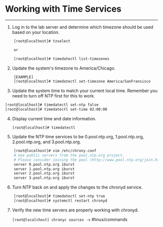 # Working with Time Services
- - - -
1. Log in to the lab server and determine which timezone should be used based on your location.

```bash
    [root@localhost]# tzselect 

    or 

    [root@localhost]# timedatectl list-timezones
```

2. Update the system's timezone to America/Chicago.

```bash
    [EXAMPLE]
    [root@localhost]# timedatectl set-timezone America/SanFransisco
```

3. Update the system time to match your current local time. Remember you need to turn off NTP first for this to work.

```bash
[root@localhost]# timedatectl set-ntp false
[root@localhost]# timedatectl set-time 02:00:00
```

4. Display current time and date information.

    `[root@localhost]# timedatectl`

5. Update the NTP time services to be 0.pool.ntp.org, 1.pool.ntp.org, 2.pool.ntp.org, and 3.pool.ntp.org.

```bash
    [root@localhost]# vim /etc/chrony.conf
    # Use public servers from the pool.ntp.org project.
    # Please consider joining the pool (http://www.pool.ntp.org/join.html).
    server 0.pool.ntp.org iburst
    server 1.pool.ntp.org iburst
    server 2.pool.ntp.org iburst
    server 3.pool.ntp.org iburst
```

6. Turn NTP back on and apply the changes to the chronyd service.

```bash
    [root@localhost]# timedatectl set-ntp true
    [root@localhost]# systemctl restart chronyd
```

7. Verify the new time servers are properly working with chronyd.

    `[root@localchost] chronyc sources -v`
#linux/commands